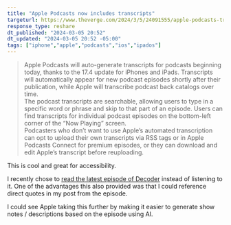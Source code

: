 ```yaml
---
title: "Apple Podcasts now includes transcripts"
targeturl: https://www.theverge.com/2024/3/5/24091555/apple-podcasts-transcripts-ios-17-4-update
response_type: reshare
dt_published: "2024-03-05 20:52"
dt_updated: "2024-03-05 20:52 -05:00"
tags: ["iphone","apple","podcasts","ios","ipados"]
---
```


> Apple Podcasts will auto-generate transcripts for podcasts beginning today, thanks to the 17.4 update for iPhones and iPads. Transcripts will automatically appear for new podcast episodes shortly after their publication, while Apple will transcribe podcast back catalogs over time. 
> <br>
> The podcast transcripts are searchable, allowing users to type in a specific word or phrase and skip to that part of an episode. Users can find transcripts for individual podcast episodes on the bottom-left corner of the “Now Playing” screen.
> <br>
> Podcasters who don’t want to use Apple’s automated transcription can opt to upload their own transcripts via RSS tags or in Apple Podcasts Connect for premium episodes, or they can download and edit Apple’s transcript before reuploading.

This is cool and great for accessibility. 

I recently chose to [read the latest episode of Decoder](/feed/decoder-nilay-patel-why-websites-are-the-future) instead of listening to it. One of the advantages this also provided was that I could reference direct quotes in my post from the episode. 

I could see Apple taking this further by making it easier to generate show notes / descriptions based on the episode using AI. 
